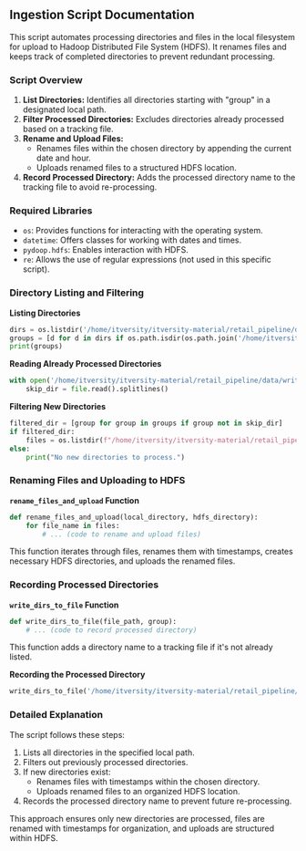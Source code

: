 ## Ingestion Script Documentation

This script automates processing directories and files in the local filesystem for upload to Hadoop Distributed File System (HDFS). It renames files and keeps track of completed directories to prevent redundant processing.

### Script Overview

1. **List Directories:** Identifies all directories starting with "group" in a designated local path.
2. **Filter Processed Directories:** Excludes directories already processed based on a tracking file.
3. **Rename and Upload Files:**
    - Renames files within the chosen directory by appending the current date and hour.
    - Uploads renamed files to a structured HDFS location.
4. **Record Processed Directory:** Adds the processed directory name to the tracking file to avoid re-processing.

### Required Libraries

* `os`: Provides functions for interacting with the operating system.
* `datetime`: Offers classes for working with dates and times.
* `pydoop.hdfs`: Enables interaction with HDFS.
* `re`: Allows the use of regular expressions (not used in this specific script).

### Directory Listing and Filtering

**Listing Directories**

```python
dirs = os.listdir('/home/itversity/itversity-material/retail_pipeline/data')
groups = [d for d in dirs if os.path.isdir(os.path.join('/home/itversity/itversity-material/retail_pipeline/data', d)) and d.startswith('group')]
print(groups)
```

**Reading Already Processed Directories**

```python
with open('/home/itversity/itversity-material/retail_pipeline/data/written_groups.txt', 'r') as file:
    skip_dir = file.read().splitlines()
```

**Filtering New Directories**

```python
filtered_dir = [group for group in groups if group not in skip_dir]
if filtered_dir:
    files = os.listdir(f"/home/itversity/itversity-material/retail_pipeline/data/{filtered_dir[0]}")
else:
    print("No new directories to process.")
```

### Renaming Files and Uploading to HDFS

**`rename_files_and_upload` Function**

```python
def rename_files_and_upload(local_directory, hdfs_directory):
    for file_name in files:
        # ... (code to rename and upload files)
```

This function iterates through files, renames them with timestamps, creates necessary HDFS directories, and uploads the renamed files.

### Recording Processed Directories

**`write_dirs_to_file` Function**

```python
def write_dirs_to_file(file_path, group):
    # ... (code to record processed directory)
```

This function adds a directory name to a tracking file if it's not already listed.

**Recording the Processed Directory**

```python
write_dirs_to_file('/home/itversity/itversity-material/retail_pipeline/data/written_groups.txt', filtered_dir[0])
```

### Detailed Explanation

The script follows these steps:

1. Lists all directories in the specified local path.
2. Filters out previously processed directories.
3. If new directories exist:
    - Renames files with timestamps within the chosen directory.
    - Uploads renamed files to an organized HDFS location.
4. Records the processed directory name to prevent future re-processing.

This approach ensures only new directories are processed, files are renamed with timestamps for organization, and uploads are structured within HDFS.
